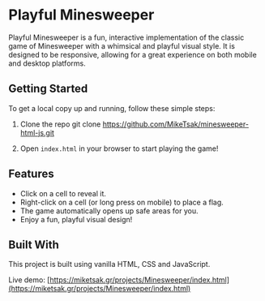 # Playful Minesweeper

Playful Minesweeper is a fun, interactive implementation of the classic game of Minesweeper with a whimsical and playful visual style. It is designed to be responsive, allowing for a great experience on both mobile and desktop platforms.

## Getting Started

To get a local copy up and running, follow these simple steps:

1. Clone the repo
git clone https://github.com/MikeTsak/minesweeper-html-js.git

2. Open `index.html` in your browser to start playing the game!

## Features

- Click on a cell to reveal it.
- Right-click on a cell (or long press on mobile) to place a flag.
- The game automatically opens up safe areas for you.
- Enjoy a fun, playful visual design!

## Built With

This project is built using vanilla HTML, CSS and JavaScript.

Live demo: [https://miketsak.gr/projects/Minesweeper/index.html](https://miketsak.gr/projects/Minesweeper/index.html)